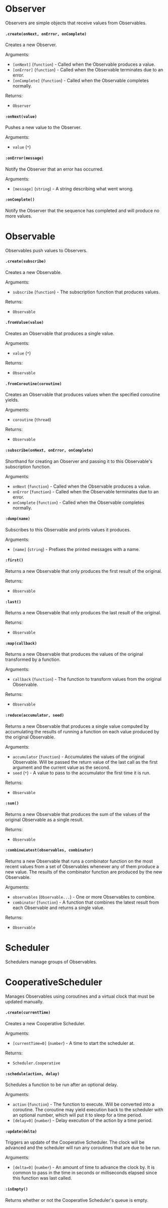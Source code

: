 # Observer

Observers are simple objects that receive values from Observables.

#### `.create(onNext, onError, onComplete)`

Creates a new Observer.

Arguments:

- `[onNext]` (`function`) - Called when the Observable produces a value.
- `[onError]` (`function`) - Called when the Observable terminates due to an error.
- `[onComplete]` (`function`) - Called when the Observable completes normally.

Returns:

- `Observer`

#### `:onNext(value)`

Pushes a new value to the Observer.

Arguments:

- `value` (`*`)

#### `:onError(message)`

Notify the Observer that an error has occurred.

Arguments:

- `[message]` (`string`) - A string describing what went wrong.

#### `:onComplete()`

Notify the Observer that the sequence has completed and will produce no more values.

# Observable

Observables push values to Observers.

#### `.create(subscribe)`

Creates a new Observable.

Arguments:

- `subscribe` (`function`) - The subscription function that produces values.

Returns:

- `Observable`

#### `.fromValue(value)`

Creates an Observable that produces a single value.

Arguments:

- `value` (`*`)

Returns:

- `Observable`

#### `.fromCoroutine(coroutine)`

Creates an Observable that produces values when the specified coroutine yields.

Arguments:

- `coroutine` (`thread`)

Returns:

- `Observable`

#### `:subscribe(onNext, onError, onComplete)`

Shorthand for creating an Observer and passing it to this Observable's subscription function.

Arguments:

- `onNext` (`function`) - Called when the Observable produces a value.
- `onError` (`function`) - Called when the Observable terminates due to an error.
- `onComplete` (`function`) - Called when the Observable completes normally.

#### `:dump(name)`

Subscribes to this Observable and prints values it produces.

Arguments:

- `[name]` (`string`) - Prefixes the printed messages with a name.

#### `:first()`

Returns a new Observable that only produces the first result of the original.

Returns:

- `Observable`

#### `:last()`

Returns a new Observable that only produces the last result of the original.

Returns:

- `Observable`

#### `:map(callback)`

Returns a new Observable that produces the values of the original transformed by a function.

Arguments:

- `callback` (`function`) - The function to transform values from the original Observable.

Returns:

- `Observable`

#### `:reduce(accumulator, seed)`

Returns a new Observable that produces a single value computed by accumulating the results of running a function on each value produced by the original Observable.

Arguments:

- `accumulator` (`function`) - Accumulates the values of the original Observable. Will be passed the return value of the last call as the first argument and the current value as the second.
- `seed` (`*`) - A value to pass to the accumulator the first time it is run.

Returns:

- `Observable`

#### `:sum()`

Returns a new Observable that produces the sum of the values of the original Observable as a single result.

Returns:

- `Observable`

#### `:combineLatest(observables, combinator)`

Returns a new Observable that runs a combinator function on the most recent values from a set of Observables whenever any of them produce a new value. The results of the combinator function are produced by the new Observable.

Arguments:

- `observables` (`Observable...`) - One or more Observables to combine.
- `combinator` (`function`) - A function that combines the latest result from each Observable and returns a single value.

Returns:

- `Observable`

# Scheduler

Schedulers manage groups of Observables.

# CooperativeScheduler

Manages Observables using coroutines and a virtual clock that must be updated manually.

#### `.create(currentTime)`

Creates a new Cooperative Scheduler.

Arguments:

- `[currentTime=0]` (`number`) - A time to start the scheduler at.

Returns:

- `Scheduler.Cooperative`

#### `:schedule(action, delay)`

Schedules a function to be run after an optional delay.

Arguments:

- `action` (`function`) - The function to execute. Will be converted into a coroutine. The coroutine may yield execution back to the scheduler with an optional number, which will put it to sleep for a time period.
- `[delay=0]` (`number`) - Delay execution of the action by a time period.

#### `:update(delta)`

Triggers an update of the Cooperative Scheduler. The clock will be advanced and the scheduler will run any coroutines that are due to be run.

Arguments:

- `[delta=0]` (`number`) - An amount of time to advance the clock by. It is common to pass in the time in seconds or milliseconds elapsed since this function was last called.

#### `:isEmpty()`

Returns whether or not the Cooperative Scheduler's queue is empty.

